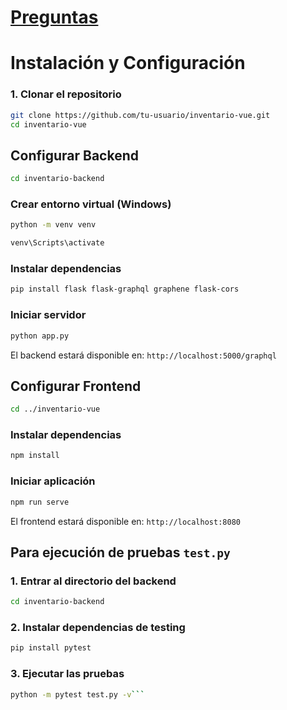 # [Preguntas](https://github.com/Dmoga31/Inventario2/blob/main/Preguntas.md)
# Instalación y Configuración
### 1. Clonar el repositorio
```bash
git clone https://github.com/tu-usuario/inventario-vue.git
cd inventario-vue
```

## Configurar Backend

```bash 
cd inventario-backend
```

### Crear entorno virtual (Windows)
```bash
python -m venv venv
```
``` bash
venv\Scripts\activate
```

### Instalar dependencias
``` bash
pip install flask flask-graphql graphene flask-cors
```

### Iniciar servidor
```bash
python app.py
```

El backend estará disponible en: ```http://localhost:5000/graphql```

## Configurar Frontend
```bash
cd ../inventario-vue
```

### Instalar dependencias
```bash
npm install
```

### Iniciar aplicación
```bash
npm run serve
```

El frontend estará disponible en: ```http://localhost:8080```

## Para ejecución de pruebas `test.py`
### 1. Entrar al directorio del backend
```bash
cd inventario-backend
```

### 2. Instalar dependencias de testing
```bash
pip install pytest
```

### 3. Ejecutar las pruebas
```bash
python -m pytest test.py -v```


